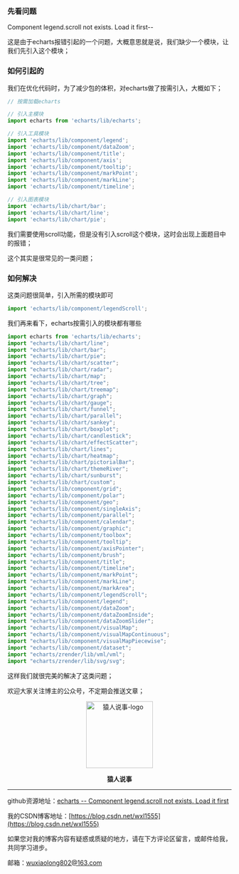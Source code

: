 

###  先看问题

Component legend.scroll not exists. Load it first--

这是由于echarts报错引起的一个问题，大概意思就是说，我们缺少一个模块，让我们先引入这个模块；

### 如何引起的

我们在优化代码时，为了减少包的体积，对echarts做了按需引入，大概如下；

```javascript
// 按需加载echarts

// 引入主模块
import echarts from 'echarts/lib/echarts';

// 引入工具模块
import 'echarts/lib/component/legend';
import 'echarts/lib/component/dataZoom';
import 'echarts/lib/component/title';
import 'echarts/lib/component/axis';
import 'echarts/lib/component/tooltip';
import 'echarts/lib/component/markPoint';
import 'echarts/lib/component/markLine';
import 'echarts/lib/component/timeline';

// 引入图表模块
import 'echarts/lib/chart/bar';
import 'echarts/lib/chart/line';
import 'echarts/lib/chart/pie';
```

我们需要使用scroll功能，但是没有引入scroll这个模块，这时会出现上面题目中的报错；

这个其实是很常见的一类问题；

### 如何解决

这类问题很简单，引入所需的模块即可

```javascript
import 'echarts/lib/component/legendScroll';
```

我们再来看下，echarts按需引入的模块都有哪些

```javascript
import echarts from 'echarts/lib/echarts';
import "echarts/lib/chart/line";
import "echarts/lib/chart/bar";
import "echarts/lib/chart/pie";
import "echarts/lib/chart/scatter";
import "echarts/lib/chart/radar";
import "echarts/lib/chart/map";
import "echarts/lib/chart/tree";
import "echarts/lib/chart/treemap";
import "echarts/lib/chart/graph";
import "echarts/lib/chart/gauge";
import "echarts/lib/chart/funnel";
import "echarts/lib/chart/parallel";
import "echarts/lib/chart/sankey";
import "echarts/lib/chart/boxplot";
import "echarts/lib/chart/candlestick";
import "echarts/lib/chart/effectScatter";
import "echarts/lib/chart/lines";
import "echarts/lib/chart/heatmap";
import "echarts/lib/chart/pictorialBar";
import "echarts/lib/chart/themeRiver";
import "echarts/lib/chart/sunburst";
import "echarts/lib/chart/custom";
import "echarts/lib/component/grid";
import "echarts/lib/component/polar";
import "echarts/lib/component/geo";
import "echarts/lib/component/singleAxis";
import "echarts/lib/component/parallel";
import "echarts/lib/component/calendar";
import "echarts/lib/component/graphic";
import "echarts/lib/component/toolbox";
import "echarts/lib/component/tooltip";
import "echarts/lib/component/axisPointer";
import "echarts/lib/component/brush";
import "echarts/lib/component/title";
import "echarts/lib/component/timeline";
import "echarts/lib/component/markPoint";
import "echarts/lib/component/markLine";
import "echarts/lib/component/markArea";
import "echarts/lib/component/legendScroll";
import "echarts/lib/component/legend";
import "echarts/lib/component/dataZoom";
import "echarts/lib/component/dataZoomInside";
import "echarts/lib/component/dataZoomSlider";
import "echarts/lib/component/visualMap";
import "echarts/lib/component/visualMapContinuous";
import "echarts/lib/component/visualMapPiecewise";
import "echarts/lib/component/dataset";
import "echarts/zrender/lib/vml/vml";
import "echarts/zrender/lib/svg/svg";
```

这样我们就很完美的解决了这类问题；



欢迎大家关注博主的公众号，不定期会推送文章；

<p align="center">
  <img src="http://storage.360buyimg.com/cdn-upload/yuanRenQR83057a63644441fda8a095ae68c574c5.jpg" alt="猿人说事-logo" width="150px" height="150px"/>
  <br>
</p>
<p align="center">
  <strong>猿人说事</strong>
  <br>
</p>

---

github资源地址：[echarts -- Component legend.scroll not exists. Load it first](https://github.com/LeonWuV/FE-blog-repository/blob/master/vue/vue%20--%20vue-i18n%E5%9B%BD%E9%99%85%E5%8C%96%E4%BD%BF%E7%94%A8%E7%AE%80%E5%8D%95%E6%95%99%E7%A8%8B.md)

我的CSDN博客地址：[https://blog.csdn.net/wxl1555](https://blog.csdn.net/wxl1555)

如果您对我的博客内容有疑惑或质疑的地方，请在下方评论区留言，或邮件给我，共同学习进步。

邮箱：wuxiaolong802@163.com






